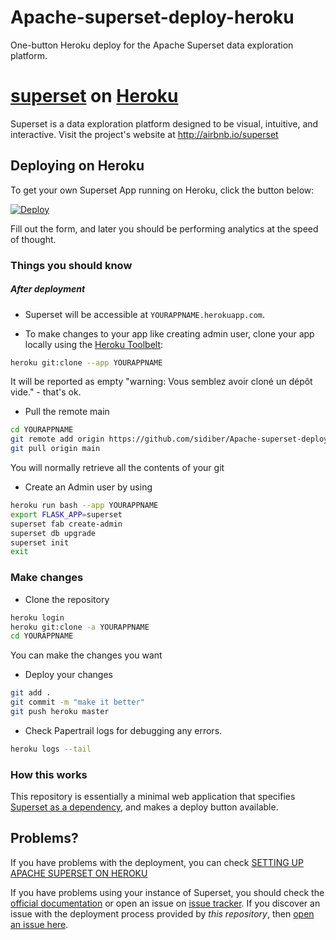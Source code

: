 # Apache-superset-deploy-heroku
One-button Heroku deploy for the Apache Superset data exploration platform. 

# [superset](https://github.com/airbnb/superset) on [Heroku](http://heroku.com)

Superset is a data exploration platform designed to be visual, intuitive, and interactive. Visit the project's website at <http://airbnb.io/superset>

## Deploying on Heroku

To get your own Superset App running on Heroku, click the button below:

[![Deploy](https://www.herokucdn.com/deploy/button.svg)](https://heroku.com/deploy?template=https://github.com/sidiber/Apache-superset-deploy-heroku)

Fill out the form, and later you should be performing analytics at the speed of thought.

### Things you should know
##### After deployment

- Superset will be accessible at `YOURAPPNAME.herokuapp.com`.

- To make changes to your app like creating admin user, clone your app locally using the [Heroku Toolbelt](https://toolbelt.heroku.com/):

```sh
heroku git:clone --app YOURAPPNAME
```
It will be reported as empty "warning: Vous semblez avoir cloné un dépôt vide." - that's ok.
- Pull the remote main
```sh
cd YOURAPPNAME
git remote add origin https://github.com/sidiber/Apache-superset-deploy-heroku
git pull origin main
```
You will normally retrieve all the contents of your git

- Create an Admin user by using

```sh
heroku run bash --app YOURAPPNAME
export FLASK_APP=superset
superset fab create-admin
superset db upgrade
superset init
exit
```
### Make changes
- Clone the repository
```sh
heroku login
heroku git:clone -a YOURAPPNAME
cd YOURAPPNAME
```
You can make the changes you want
- Deploy your changes

```sh
git add .
git commit -m "make it better"
git push heroku master
```

- Check Papertrail logs for debugging any errors.

```sh
heroku logs --tail
```

### How this works

This repository is essentially a minimal web application that specifies [Superset as a dependency](https://github.com/airbnb/superset), and makes a deploy button available.

## Problems?
If you have problems with the deployment, you can check [SETTING UP APACHE SUPERSET ON HEROKU](https://chizurumolorondu.medium.com/setting-up-apache-superset-on-heroku-b547302f600e)

If you have problems using your instance of Superset, you should check the [official documentation](http://airbnb.io/superset/installation) or open an issue on [issue tracker](https://github.com/airbnb/superset/issues). If you discover an issue with the deployment process provided by *this repository*, then [open an issue here](https://github.com/neevany/caravel-on-heroku/issues).

